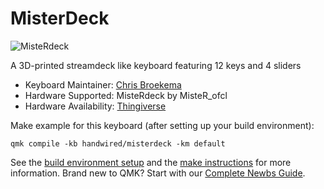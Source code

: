# MisterDeck

![MisteRdeck](https://imgur.com/a/04efmq7)

A 3D-printed streamdeck like keyboard featuring 12 keys and 4 sliders

* Keyboard Maintainer: [Chris Broekema](https://github.com/broekema)
* Hardware Supported: MisteRdeck by MisteR_ofcl 
* Hardware Availability: [Thingiverse](https://www.thingiverse.com/thing:4627779)

Make example for this keyboard (after setting up your build environment):

    qmk compile -kb handwired/misterdeck -km default 

See the [build environment setup](https://docs.qmk.fm/#/getting_started_build_tools) and the [make instructions](https://docs.qmk.fm/#/getting_started_make_guide) for more information. Brand new to QMK? Start with our [Complete Newbs Guide](https://docs.qmk.fm/#/newbs).